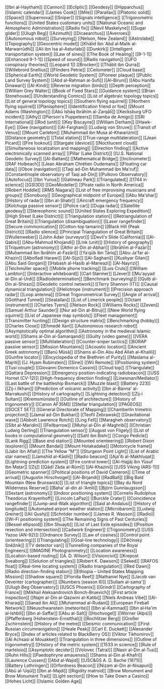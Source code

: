 [[Ibn al-Haytham]]
[[Cannon]]
[[Ecliptic]]
[[Geodesy]]
[[Hipparchus]]
[[Islamic calendar]]
[[James Cook]]
[[Mile]]
[[Parallax]]
[[Platonic solid]]
[[Space]]
[[Supernova]]
[[Sniper]]
[[Signals intelligence]]
[[Trigonometric functions]]
[[United States customary units]]
[[National Oceanic and Atmospheric Administration]]
[[Radio fix]]
[[Nevil Maskelyne]]
[[Sugar glider]]
[[Ulugh Beg]]
[[Azimuth]]
[[Dicaearchus]]
[[Averroes]]
[[Autonomous robot]]
[[Surveying]]
[[Nelson, New Zealand]]
[[Astrolabe]]
[[Topography]]
[[Geocentric model]]
[[Khālid ibn ʿAbd al‐Malik al‐Marwarrūdhī]]
[[Ali ibn Isa al-Asturlabi]]
[[Dunkirk]]
[[Intelligent transportation system]]
[[Law of sines]]
[[The Book of Healing]]
[[9-1-1]]
[[Enhanced 9-1-1]]
[[Speed of sound]]
[[Radio navigation]]
[[UFO conspiracy theories]]
[[Leopard 1]]
[[Brocken]]
[[Thābit ibn Qurra]]
[[Willebrord Snellius]]
[[Flinders Petrie]]
[[Ceilometer]]
[[Cloud base]]
[[Spherical Earth]]
[[World Geodetic System]]
[[Pioneer plaque]]
[[Public Land Survey System]]
[[Abd al-Rahman al-Sufi]]
[[Al-Biruni]]
[[Abu Hanifa Dinawari]]
[[Al-Kindi]]
[[Reverse migration (birds)]]
[[Depth perception]]
[[William Grey Walter]]
[[Book of Fixed Stars]]
[[Guidance system]]
[[Brian Stonehouse]]
[[Understanding Comics]]
[[List of algebraic topology topics]]
[[List of general topology topics]]
[[Southern flying squirrel]]
[[Northern flying squirrel]]
[[Planisphere]]
[[Identification friend or foe]]
[[Mount Adams (Washington)]]
[[Abū Isḥāq Ibrāhīm al-Zarqālī]]
[[Kecksburg UFO incident]]
[[Athy]]
[[Pierson's Puppeteers]]
[[Samba de Amigo]]
[[SRI International]]
[[Rod (unit)]]
[[Key Biscayne]]
[[William Derham]]
[[Hawk-Eye]]
[[Gee (navigation)]]
[[Al-Farghani]]
[[Ludwig von Struve]]
[[Transit of Venus]]
[[Mount Carleton]]
[[Muhammad ibn Musa al-Khwarizmi]]
[[Distance geometry]]
[[Total station]]
[[True-range multilateration]]
[[Jean Picard]]
[[Fire lookout]]
[[Stargate (device)]]
[[Noctilucent cloud]]
[[Simultaneous localization and mapping]]
[[Direction finding]]
[[Active electronically scanned array]]
[[Pillar (Lake District)]]
[[U.S. National Geodetic Survey]]
[[Al-Battani]]
[[Mathematical Bridge]]
[[Inclinometer]]
[[RAF Holbeach]]
[[Jean Abraham Chrétien Oudemans]]
[[Floating car data]]
[[Oboe (navigation)]]
[[Taqi ad-Din Muhammad ibn Ma'ruf]]
[[Constantinople observatory of Taqi ad-Din]]
[[Pulkovo Observatory]]
[[Autofocus]]
[[Ibn Yunus]]
[[Gatineau Park]]
[[Triangulated]]
[[1744 in science]]
[[GSI3D]]
[[GeoModeller]]
[[Pirate radio in North America]]
[[Robert Hoddle]]
[[RMS Niagara]]
[[List of free improvising musicians and groups]]
[[Sonobuoy]]
[[Geographical midpoint of Europe]]
[[Abu Ma'shar]]
[[History of radar]]
[[Ibn al-Shatir]]
[[Aircraft emergency frequency]]
[[Kolchuga passive sensor]]
[[Police car]]
[[Duga radar]]
[[Satellite geodesy]]
[[Stereophonic sound]]
[[United States Exploring Expedition]]
[[High Street (Lake District)]]
[[Triangulation station]]
[[Retriangulation of Great Britain]]
[[Triangulation (disambiguation)]]
[[Laser rangefinder]]
[[Secure communication]]
[[Cotton-top tamarin]]
[[Black Hill (Peak District)]]
[[Radio silence]]
[[Principal Triangulation of Great Britain]]
[[Wullenweber]]
[[John Adair (surveyor)]]
[[Devil's Slide (California)]]
[[Al-Qabisi]]
[[Abu-Mahmud Khojandi]]
[[Link (unit)]]
[[History of geography]]
[[Triquetrum (astronomy)]]
[[Athir al-Din al-Abhari]]
[[Ibrāhīm al-Fazārī]]
[[Muḥammad ibn Ibrāhīm al-Fazārī]]
[[Yaʿqūb ibn Ṭāriq]]
[[Abu Ja'far al-Khazin]]
[[Abolfadl Harawi]]
[[Al-Sijzi]]
[[Al-Saghani]]
[[Kushyar Gilani]]
[[Abu Said Gorgani]]
[[Habash al-Hasib al-Marwazi]]
[[Al-Nayrizi]]
[[Teichmüller space]]
[[Mobile phone tracking]]
[[Luís Cruls]]
[[William Lambton]]
[[Interactive whiteboard]]
[[Carl Størmer]]
[[Jever]]
[[Mu'ayyad al-Din al-Urdi]]
[[Radiodetermination]]
[[Benchmark (surveying)]]
[[Qutb al-Din al-Shirazi]]
[[Geodetic control network]]
[[Terry Shannon (IT)]]
[[Causal dynamical triangulation]]
[[Heliotrope (instrument)]]
[[Precision approach radar]]
[[Loop antenna]]
[[Great Trigonometrical Survey]]
[[Angle of arrival]]
[[Gotthard Tunnel]]
[[Seatallan]]
[[List of Limerick people]]
[[Octant (instrument)]]
[[Charles Tyers]]
[[Nelson Rock]]
[[Williams Rocks]]
[[Zeven]]
[[Samuel Arthur Saunder]]
[[Nur ad-Din al-Bitruji]]
[[New World flying squirrel]]
[[List of Japanese map symbols]]
[[Fleet management]]
[[Transmitter hunting]]
[[Design structure matrix]]
[[Benchmarking (hobby)]]
[[Charles Close]]
[[Ehmedê Xanî]]
[[Autonomous research robot]]
[[Asymptotically optimal algorithm]]
[[Astronomy in the medieval Islamic world]]
[[Shams al-Din al-Samarqandi]]
[[Guilty (video game)]]
[[VERA passive sensor]]
[[Multilateration]]
[[Counter-sniper tactics]]
[[BORAP passive sensor]]
[[Mission Mountains]]
[[Acoustic location]]
[[Ancient Greek astronomy]]
[[Banū Mūsā]]
[[Shams al-Din Abu Abd Allah al-Khalili]]
[[Gunfire locator]]
[[Encyclopedia of the Brethren of Purity]]
[[Maslama al-Majriti]]
[[J. Hyam Rubinstein]]
[[Sine]]
[[Wii Remote]]
[[Positioning system]]
[[Tusi couple]]
[[Giovanni Domenico Cassini]]
[[Cloud top]]
[[Triangulate]]
[[Qattara Depression]]
[[Emergency position-indicating radiobeacon]]
[[USS Hornet (CV-12)]]
[[High-frequency direction finding]]
[[Linesman/Mediator]]
[[Last battle of the battleship Bismarck]]
[[Muzzle blast]]
[[Battery 223]]
[[Zij-i Ilkhani]]
[[Prediction of volcanic activity]]
[[Ibn al-Banna' al-Marrakushi]]
[[History of cartography]]
[[Lightning detection]]
[[Zij-i Sultani]]
[[Kremsmünster]]
[[Outline of architecture]]
[[History of trigonometry]]
[[Canon AF35M]]
[[Stellar triangulation]]
[[PAGEOS]]
[[SOCET SET]]
[[General Directorate of Mapping]]
[[Chamberlin trimetric projection]]
[[Jamal ad-Din Bukhari]]
[[Teofil Żebrawski]]
[[Gravitational wave]]
[[Abbott Lawrence Rotch]]
[[Ling Fell]]
[[Maragheh observatory]]
[[Sibt al-Maridini]]
[[Fellbarrow]]
[[Muhyi al-Dīn al-Maghribī]]
[[Christian Ludwig Gerling]]
[[Triangulation sensor]]
[[August von Fligely]]
[[List of books in computational geometry]]
[[Sahl ibn Bishr]]
[[Congo Pedicle]]
[[Lank Rigg]]
[[Base end station]]
[[Mounted orienteering]]
[[Robert Dixon (explorer)]]
[[Mount Bandai]]
[[Mount Hotakadake]]
[[Motorcycle frame]]
[[Jabir ibn Aflah]]
[[The Yellow "M"]]
[[Sturgeon Point Light]]
[[List of Arabic star names]]
[[Jamshīd al-Kāshī]]
[[Radio beacon]]
[[Aja'ib al-Makhluqat]]
[[Lightning-prediction system]]
[[Fire control tower]]
[[Al-Ḥajjāj ibn Yūsuf ibn Maṭar]]
[[Zij]]
[[Qāḍī Zāda al-Rūmī]]
[[Al-Khazini]]
[[USS Viking (ARS-1)]]
[[Geometric spanner]]
[[Political positions of David Cameron]]
[[Time of arrival]]
[[Augustin Hirschvogel]]
[[Al-Birjandi]]
[[RadBall]]
[[Big Bald Mountain (New Brunswick)]]
[[List of triangle topics]]
[[Bay du Nord Wilderness Reserve]]
[[Baha' al-din al-'Amili]]
[[Björn Gunnlaugsson]]
[[Sextant (astronomy)]]
[[Indoor positioning system]]
[[Cornelis Rudolphus Theodorus Krayenhoff]]
[[Lincoln LaPaz]]
[[Burckle Crater]]
[[Coincidence rangefinder]]
[[Jump-and-Walk algorithm]]
[[Said al-Andalusi]]
[[History of longitude]]
[[Automated airport weather station]]
[[Microbarom]]
[[Ludwig Greiner]]
[[Ali Qushji]]
[[Schröder number]]
[[James R. Wasson]]
[[Radio]]
[[Wi-Fi positioning system]]
[[The Remaining Signs of Past Centuries]]
[[Bessel ellipsoid]]
[[Ibn Shuayb]]
[[List of Last Exile episodes]]
[[Position resection and intersection]]
[[Cadwork Engineer]]
[[Trigonometry]]
[[USS Yazoo (AN-92)]]
[[Ordnance Survey]]
[[Law of cosines]]
[[Control point (orienteering)]]
[[Triangulating]]
[[Goal-line technology]]
[[Děčínský Sněžník]]
[[TV detector van]]
[[Tunnelling companies of the Royal Engineers]]
[[IMAGINE Photogrammetry]]
[[Location awareness]]
[[Location-based routing]]
[[A. D. Wilson]]
[[Visioncivil]]
[[Krepost Sveaborg]]
[[Solution of triangles]]
[[Robert K. Dawson]]
[[Seked]]
[[RAFOS float]]
[[Real-time locating system]]
[[Radio triangulation]]
[[Red Dawn]]
[[Radio direction-finding station]]
[[Ethiopia – United States Mapping Mission]]
[[Shadow square]]
[[Florida Reef]]
[[Nathaniel Nye]]
[[Jacob van Deventer (cartographer)]]
[[Numbers (season 6)]]
[[Sullam al-sama']]
[[Ulugh Beg Observatory]]
[[USCS Phoenix]]
[[Grindr]]
[[Cartography of France]]
[[Mikhail Aleksandrovich Bonch-Bruevich]]
[[First article inspection]]
[[Najm al-Din al-Qazwini al-Katibi]]
[[Niels Andreas Vibe]]
[[Al-Kharaqī]]
[[Sanad ibn Ali]]
[[Muhammad al-Rudani]]
[[European Fireball Network]]
[[Neuschwanstein (meteorite)]]
[[Ibn al-Kammad]]
[[Ibn al‐Ha'im al‐Ishbili]]
[[Ibn al-Saffar]]
[[Abu al-Salt]]
[[Hochvogel]]
[[Wörner (Alps)]]
[[Pfaffenberg (Hohenstein-Ernstthal)]]
[[Rochlitzer Berg]]
[[Großer Zschirnstein]]
[[History of the metre]]
[[Seismic communication]]
[[First Russian circumnavigation]]
[[Heale Peak]]
[[Carl E. Duckett]]
[[Alexander Bryce]]
[[Index of articles related to BlackBerry OS]]
[[Viktor Tikhomirov]]
[[Al Achsasi al Mouakket]]
[[Triangulation in three dimensions]]
[[Outline of trigonometry]]
[[History of the metric system]]
[[1533 in science]]
[[Rule of marteloio]]
[[Asymptotic decider]]
[[Volovec (Tatra)]]
[[Nasir al-Din al-Tusi]]
[[Ruhn Hills]]
[[Paedophryne amauensis]]
[[Shams al-Din al-Khafri]]
[[Laurence Cussen]]
[[Abd al‐Wajid]]
[[USC&GS A. D. Bache (1871)]]
[[Battery Lothringen]]
[[Orfordness Beacon]]
[[Nizam al-Din al-Nisapuri]]
[[Abū al‐ʿUqūl]]
[[Ibn al-Majdi]]
[[Rigidity matroid]]
[[Brow Monument and Brow Monument Trail]]
[[Light section]]
[[How to Take Down a Casino]]
[[Hohes Licht]]
[[Islamic Golden Age]]
